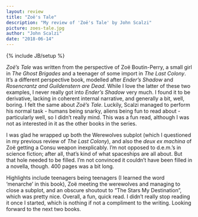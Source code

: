 ```yaml
---
layout: review
title: "Zoë's Tale"
description: "My review of 'Zoë's Tale' by John Scalzi"
picture: zoes-tale.jpg
author: "John Scalzi"
date: "2018-06-14"
---
```

{% include JB/setup %}

_Zoë’s Tale_ was written from the perspective of Zoë Boutin-Perry, a small girl in _The Ghost Brigades_ and a teenager of some import in _The Last Colony_. It’s a different perspective book, modelled after _Ender’s Shadow_ and _Rosencrantz and Guildenstern are Dead_. While I love the latter of these two examples, I never really got into _Ender’s Shadow_ very much. I found it to be derivative, lacking in coherent internal narrative, and generally a bit, well, boring. I felt the same about _Zoë’s Tale_. Luckily, Scalzi managed to perform his normal task - humans being snarky, aliens being fun to read about - particularly well, so I didn’t really mind. This was a fun read, although I was not as interested in it as the other books in the series.

I was glad he wrapped up both the Werewolves subplot (which I questioned in my previous review of _The Last Colony_), and also the _deux ex machina_ of Zoë getting a Consu weapon inexplicably. I’m not opposed to d.e.m.’s in science fiction; after all, that’s kind of what spaceships are all about. But that hole needed to be filled. I’m not convinced it couldn’t have been filled in a novella, though. 400 pages was a bit long.

Highlights include teenagers being teenagers (I learned the word ‘menarche’ in this book), Zoë meeting the werewolves and managing to close a subplot, and an obscure shoutout to “The Stars My Destination”, which was pretty nice. Overall, a fun, quick read. I didn’t really stop reading it once I started, which is nothing if not a compliment to the writing. Looking forward to the next two books.